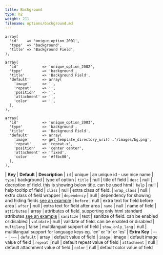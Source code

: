 ```yaml
---
title: Background
type: h2
weight: 211
filename: options/background.md
---
```


```php?start_line=1
array(
  'id'    => 'unique_option_2001',
  'type'  => 'background',
  'title' => 'Background Field',
),
```

```php?start_line=1
array(
  'id'           => 'unique_option_2002',
  'type'         => 'background',
  'title'        => 'Background Field',
  'default'      => array(
    'image'      => '',
    'repeat'     => '',
    'position'   => '',
    'attachment' => '',
    'color'      => '',
  ),
),
```

```php?start_line=1
array(
  'id'           => 'unique_option_2003',
  'type'         => 'background',
  'title'        => 'Background Field',
  'default'      => array(
    'image'      => get_template_directory_uri() .'/images/bg.png',
    'repeat'     => 'repeat-x',
    'position'   => 'center center',
    'attachment' => 'fixed',
    'color'      => '#ffbc00',
  ),
),
```

| **Key**          | **Default** | **Description**
| `id`             | unique      | an unique id - use nice name
| `type`           | background  | type of option
| `title`          | null        | title of field
| `desc`           | null        | decription of field. this is showing below title. can be used html
| `help`           | null        | help tooltip of field
| `class`          | null        | extra class of field.
| `wrap_class`     | null        | extra class of field wrapper
| `dependency`     | null        | dependency for showing and hiding fields [see an example](#how-to-use-dependency)
| `before`         | null        | extra text for field before area
| `after`          | null        | extra text for field after area
| `name`           | null        | name of field
| `attirbutes`     | array       | attributes of field. supporting only html standard attributes [see an example](#how-to-use-attributes)
| `sanitize`       | text        | sanitize of field. can be enabled or disabled
| `validate`       | null        | validate of field. can be enabled or disabled
| `multilang`      | false       | multilangual support of field
| `show_only_lang` | null        | multilangual support for language keys eg. 'en' or 'tr' or 'es'
| **Extra Key**    | ---         | ---
| `default`        | array       | default value of field
| `image`          | image       | default image value of field
| `repeat`         | null        | default repeat value of field
| `attachment`     | null        | default attachment value of field
| `color`          | null        | default color value of field
